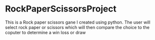 # RockPaperScissorsProject
This is a Rock paper scissors gane I created using python. The user will select rock paper or scissors which will then compare the choice to the coputer to determine a win loss or draw
